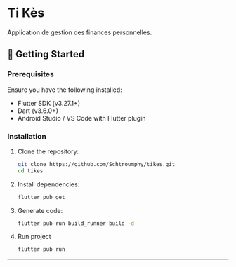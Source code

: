 # Ti Kès 

Application de gestion des finances personnelles.

## 🚀 **Getting Started**
### Prerequisites
Ensure you have the following installed:
- Flutter SDK (v3.27.1+)
- Dart (v3.6.0+)
- Android Studio / VS Code with Flutter plugin

### Installation
1. Clone the repository:
   ```bash
   git clone https://github.com/Schtroumphy/tikes.git
   cd tikes
   ```

2. Install dependencies:
   ```bash
   flutter pub get
   ```

3. Generate code:
   ```bash
   flutter pub run build_runner build -d
   ```

5. Run project
   ```bash
   flutter pub run
   ```
---